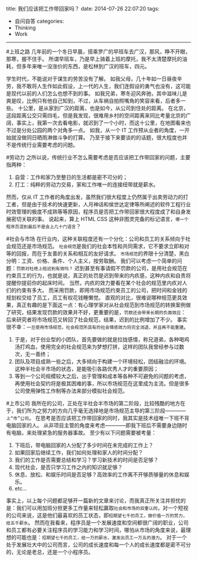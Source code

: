title: 我们应该把工作带回家吗？
date: 2014-07-26 22:07:20
tags:
  - 自问自答
categories:
  - Thinking
  - Work
---

#上班之路
几年前的一个冬日早晨，搭乘罗广的早班车去广汉，那风，睁不开眼，那寒，握不住手。
所谓早班车，乃是早上骑着上班的摩托，我不太清楚摩托的油耗，但多年来唯一没涨价的东西，是松林到广汉的班车，四元。
<!--more-->
学生时代，不能说对于谋生的劳苦没有了解。
如我父母，几十年如一日昼夜辛劳，我不敢将人生作如此假设，上一代的人生，我们连假设的勇气也没有，这可能是现代以前的人们怎么也想不到的事。
如我兄弟，寒冬迎风奔驰，其中滋味儿是爽是叹，比例只有他自己知到，不过，从车祸自拍照嘴角的笑容来看，后者多一些。
十公里，是从家到广汉的距离，也是如今，从公司到住处的距离。
在北京，这段距离公交只需四毛，但是我发现，很难用乡村的空间距离来同比考量北京的广阔，事实上，我第一次去看电影，就迟到了一个小时，而这十公里，在地图看来也不过是分处公园的两个对角多一点。
如我，从一个 IT 工作预从业者的角度，一开始就没做同日晒雨淋做斗争的打算。
乃至于接下来要谈的的话题，很大程度也并不是传统行业需要考虑的问题。

#劳动力
之所以说，传统行业不怎么需要考虑是否应该把工作带回家的问题，主要指两种：

1. 自营：工作和家乃至整日的生活都是密不可分的；
2. 打工：纯粹的劳动力交易，家和工作唯一的连接纽带就是薪水。

然而，仅从 IT 工作者的角度出发，虽然我们很大程度上仍然属于出卖劳动力的打工者，但是由于技术的快速更新，人月神话和侯世达定律等所阐述的软件工程行业时效管理的极度不成熟等等原因，程序员是否把工作带回家很大程度成了和自身发展密切关联的事。
说起来，算上 HTML CSS 这种非图灵完备的标记语言，`哪一个程序员混到最后不是会上几十门语言`？

#社会与市场
在行业内，这种关联程度还有一个分化：公司和员工的关系倾向于社会规范还是市场规范。
`社会规范`是我们的社会本性和共同需求，它不要求立即和对等的回报，而在于友善的关系和相互的友好请求。
`市场规范`的界限十分清楚，黑白分明：工资、价格、条件、个人主义，按劳取酬。
我们可以考虑一个简单的问题：`罚款对杜绝上班迟到有效吗？`
迟到甚至有事请假不罚款的公司，是用社会规范在约束员工的行为，也就是说，真正的处罚是迟到带来的内疚感，这种内疚和自责将提醒你提前你的起床时间。
当然，内疚的效力要看在某个社会的规范里内疚对人们的约束有多大。
而采用罚款，即用市场规范约束员工的公司，把时间和金钱的规划权交给了员工，员工有权花钱睡懒觉。
直观的对比，很难说哪种规范更具效果，真正有趣的是下面这一点：有心理学家对从社会规范到市场规范的转换案例做了研究，结果发现罚款的效果并不好，更重要的是，`罚款还会带来长期的负面效应`：后来研究者将市场规范又转回了社会规范，结果，迟到的比例增加了不少。
事实很不幸：`一旦使用市场规范，社会规范所具有的社会情感效力将完全消退，并且再不能重建`。

1. 于是，对于创业型的小团队，首先要做的就是拉拢感情，称兄道弟，各种喝鸡汤打鸡血，使用完全的社会规范来为梦想打拼，这样的团队我曾经参与过数次，无一善终；
2. 团队及项目成熟一些之后，大多倾向于构建一个环境轻松，团结融洽的环境。这种半社会半市场的状态，是能吸引各路优秀人才的重要原因；
3. 等到一个公司规模较大之后，出于管理和成本等各种不可避免的问题的考虑，再使用社会契约将是极其困难的事，所以市场规范在这里成为主流。但是很多公司使用弹性工作制等办法来部分模拟社会规范。

#上市公司
我所在的公司，正处在半社会半市场的第二阶段，比较残酷的地方在于，我们所为之努力的方向几乎毫无选择地是市场规范主导的第三阶段————`上“市”公司`。
在思考是否应该把工作带回家的同时，我其实是技术组唯一下班不背电脑回家的人。
从非项目主管的角度来考虑————即我下班后不需要身边随时有电脑，来处理紧急的服务器事故。
至少有以下问题需要被考量：

1. 下班后，带电脑回家的人分配了多少时间在未完成的工作上？
2. 如果回家后继续工作，我们如何处理和家人的时间分配？
3. 我们的工作是否需要总结和学习？学习新技术的时间是否足够？
4. 现代社会，是否只学习工作之内的知识就足够？
5. 休息、放松、和娱乐时间是否足够？高效率的工作离不开够质够量的休息和娱乐。
6. etc...

事实上，以上每个问题都足够开一篇新的文章来讨论，而我真正所关注并担忧的是：我们可以用加班分担更多工作量来轻松赢取`社会和市场的双重认同`，对一个短视的公司来说，这是他们最喜欢的员工状态，即`招期望七千的员工，做价值一万的劳力，给五千薪水`。
然而在我看来，程序员是一个发展速度和空间都很广阔的职业，公司和员工都有必要关注程序员的学习能力和学习时间，哪怕从市场的角度来说，最理想的可能也是：`招期望七千的员工，给一万的薪水，激发出员工一万五的潜力`。
对于一个处于发展壮大中的公司而言，公司的成长速度和每一个人的成长速度都是密不可分的，无论是老总，还是一个小程序员。
